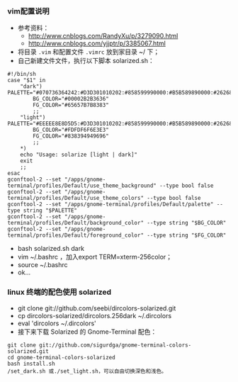 ### vim配置说明

* 参考资料：
  * http://www.cnblogs.com/RandyXu/p/3279090.html 
  * http://www.cnblogs.com/yjjptr/p/3385067.html
* 将目录 `.vim` 和配置文件 `.vimrc` 放到家目录 ~/  下；
* 自己新建文件文件，执行以下脚本 solarized.sh：
```
#!/bin/sh
case "$1" in 
    "dark")      PALETTE="#070736364242:#D3D301010202:#858599990000:#B5B589890000:#26268B8BD2D2:#D3D336368282:#2A2AA1A19898:#EEEEE8E8D5D5:#00002B2B3636:#CBCB4B4B1616:#58586E6E7575:#65657B7B8383:#838394949696:#6C6C7171C4C4:#9393A1A1A1A1:#FDFDF6F6E3E3"
        BG_COLOR="#00002B2B3636"
        FG_COLOR="#65657B7B8383"
        ;;
    "light")  PALETTE="#EEEEE8E8D5D5:#D3D301010202:#858599990000:#B5B589890000:#26268B8BD2D2:#D3D336368282:#2A2AA1A19898:#070736364242:#FDFDF6F6E3E3:#CBCB4B4B1616:#9393A1A1A1A1:#838394949696:#65657B7B8383:#6C6C7171C4C4:#58586E6E7575:#00002B2B3636"
        BG_COLOR="#FDFDF6F6E3E3"
        FG_COLOR="#838394949696"
        ;;
    *)
    echo "Usage: solarize [light | dark]"
    exit
    ;;
esac
gconftool-2 --set "/apps/gnome-terminal/profiles/Default/use_theme_background" --type bool false
gconftool-2 --set "/apps/gnome-terminal/profiles/Default/use_theme_colors" --type bool false
gconftool-2 --set "/apps/gnome-terminal/profiles/Default/palette" --type string "$PALETTE"
gconftool-2 --set "/apps/gnome-terminal/profiles/Default/background_color" --type string "$BG_COLOR"
gconftool-2 --set "/apps/gnome-terminal/profiles/Default/foreground_color" --type string "$FG_COLOR"
```
* bash solarized.sh dark
* vim ~/.bashrc ，加入export TERM=xterm-256color；
* source ~/.bashrc 
* ok...

### linux 终端的配色使用 solarized
* git clone git://github.com/seebi/dircolors-solarized.git
* cp dircolors-solarized/dircolors.256dark ~/.dircolors
* eval 'dircolors ~/.dircolors'
* 接下来下载 Solarized 的 Gnome-Terminal 配色：
```
git clone git://github.com/sigurdga/gnome-terminal-colors-solarized.git
cd gnome-terminal-colors-solarized 
bash install.sh
/set_dark.sh 或./set_light.sh，可以自由切换深色和浅色。
```

